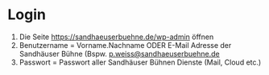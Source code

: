 # Login

1. Die Seite https://sandhaeuserbuehne.de/wp-admin öffnen
2. Benutzername = Vorname.Nachname ODER E-Mail Adresse der Sandhäuser Bühne \(Bspw. p.weiss@sandhaeuserbuehne.de
3. Passwort = Passwort aller Sandhäuser Bühnen Dienste \(Mail, Cloud etc.\)

